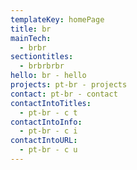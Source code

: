 ```yaml
---
templateKey: homePage
title: br
mainTech:
  - brbr
sectiontitles:
  - brbrbrbr
hello: br - hello
projects: pt-br - projects
contact: pt-br - contact
contactIntoTitles:
  - pt-br - c t
contactIntoInfo:
  - pt-br - c i
contactIntoURL:
  - pt-br - c u
---
```

